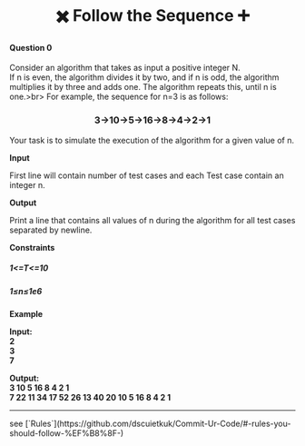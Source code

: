 <h1 align="Center">✖️ Follow the Sequence ➕ </h1>
<h4>Question 0</h4>

Consider an algorithm that takes as input a positive integer N.<br>
If n is even, the algorithm divides it by two, and if n is odd, the algorithm multiplies it by three and adds one. The algorithm repeats this, until n is one.>br>
For example, the sequence for n=3 is as follows:
<h3 align="Center">3→10→5→16→8→4→2→1</h3>

Your task is to simulate the execution of the algorithm for a given value of n.<br>

<strong>Input</strong>

First line will contain number of test cases and each Test case contain an integer n.

<strong>Output</strong>

Print a line that contains all values of n during the algorithm for all test cases separated by newline.

<strong>Constraints</strong>
<h5>1<=T<=10</h5>
<h5>1≤n≤1e6</h5>
<strong>Example

Input:<br>
2<br>
3<br>
7<br>

Output:<br>
3 10 5 16 8 4 2 1<br>
7 22 11 34 17 52 26 13 40 20 10 5 16 8 4 2 1
</strong>
<hr>
see [`Rules`](https://github.com/dscuietkuk/Commit-Ur-Code/#-rules-you-should-follow-%EF%B8%8F-)
